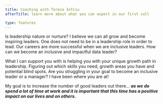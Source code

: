 ```yaml
---
title: Coaching with Tereza Iofciu
afterTitle: learn more about what you can expect in our first call

type: features
---
```


Is leadership nature or nurture? I believe we can all grow and become inspiring leaders. One does not need to be in a leadership role in order to lead. Our careers are more successful when we are inclusive leaders. How can we become an inclusive and impactful data leader? 

What I can support you with is helping you with your unique growth path in leadership. Figuring out which skills you need, growth areas you have and potential blind spots.
Are you struggling in your goal to become an inclusive leader or a manager? I have been where you are at!

My goal is to increase the number of good leaders out there… ***as we do spend a lot of time at work and it is important that this time has a positive impact on our lives and on others.***